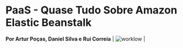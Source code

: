 # **PaaS - Quase Tudo Sobre Amazon Elastic Beanstalk**
**Por Artur Poças, Daniel Silva e Rui Correia**
| ![worklow](https://docs.aws.amazon.com/elasticbeanstalk/latest/dg/images/clearbox-flow-00.png) |
